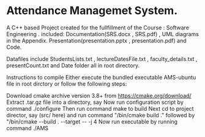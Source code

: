 # Attendance Managemet System.
A C++ based Project created for the fullfillment of the Course : Software Engineering . 
included: Documentation(SRS.docx , SRS.pdf) , UML diagrams in the Appendix.
        Presentation(presentation.pptx , presentation.pdf) 
        and Code.
        
Datafiles include StudentsLists.txt , lectureDatesFile.txt , faculty_details.txt , presentCount.txt and Date folder all in root directory.

Instructions to compile
Either execute the bundled executable AMS-ubuntu file in root dirctory or follow the following steps:

Download cmake archive version 3.8+ from https://cmake.org/download/
Extract .tar.gz file into a directory, say <root>
Now run configuration script by command ./configure
Then run command make to build
Next cd to project director, say <project> (src/ here) and run command "<root>/bin/cmake build ." followed by "<root>/bin/cmake --build . --target -- -j 4
Now run executable by running command ./AMS
 
